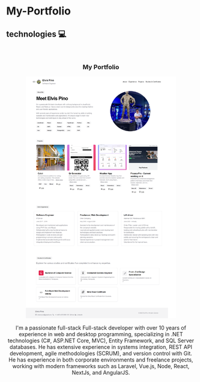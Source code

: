 # My-Portfolio
## technologies 💻

<br>
<h3 align="center">My Portfolio</h3>
<div align="center">                                       
<a href="#" target="_blank"><img src="portfolio-2024.png" width="400" alt=""></a>
<br>
<p>
<a href="#" target="_blank">

</a>
<p>I'm a passionate full-stack Full-stack developer 
                  with over 10 years of experience in web and desktop programming, 
                  specializing in .NET technologies (C#, ASP.NET Core, MVC), Entity Framework, 
                  and SQL Server databases. He has extensive experience in systems integration, 
                  REST API development, agile methodologies (SCRUM), and version control with Git. 
                  He has experience in both corporate environments and freelance projects, 
                  working with modern frameworks such as Laravel, Vue.js, Node, React, NextJs, and AngularJS.
</p>
<p>
</div>                                                             
</table>                                                                                 
</div>
